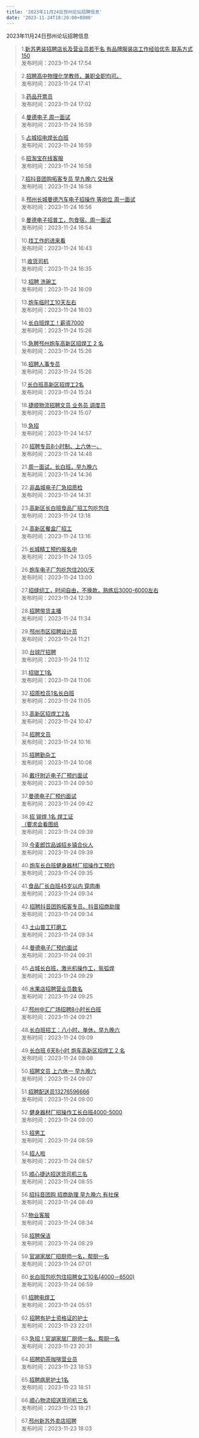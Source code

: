 ```yaml
---
title: '2023年11月24日邳州论坛招聘信息'
date: '2023-11-24T18:20:00+0800'
---
```

2023年11月24日邳州论坛招聘信息
<!--more-->
>1.[新苏男装招聘店长及营业员若干名  有品牌服装店工作经验优先  联系方式150](https://www.pzzc.net/forum.php?mod=viewthread&tid=10371951)<br>
>发布时间：2023-11-24 17:54

>2.[招聘高中物理化学教师，兼职全职均可。](https://www.pzzc.net/forum.php?mod=viewthread&tid=10371940)<br>
>发布时间：2023-11-24 17:41

>3.[药品开票员](https://www.pzzc.net/forum.php?mod=viewthread&tid=10371930)<br>
>发布时间：2023-11-24 17:02

>4.[曼德电子 周一面试](https://www.pzzc.net/forum.php?mod=viewthread&tid=10371929)<br>
>发布时间：2023-11-24 16:59

>5.[占城招电焊长白班](https://www.pzzc.net/forum.php?mod=viewthread&tid=10371928)<br>
>发布时间：2023-11-24 16:59

>6.[招淘宝在线客服](https://www.pzzc.net/forum.php?mod=viewthread&tid=10371926)<br>
>发布时间：2023-11-24 16:58

>7.[招抖音团购拓客专员 早九晚六 交社保](https://www.pzzc.net/forum.php?mod=viewthread&tid=10371925)<br>
>发布时间：2023-11-24 16:58

>8.[邳州长城曼德汽车电子招操作 等岗位 周一面试](https://www.pzzc.net/forum.php?mod=viewthread&tid=10371924)<br>
>发布时间：2023-11-24 16:56

>9.[曼德电子招普工，包食宿，周一面试](https://www.pzzc.net/forum.php?mod=viewthread&tid=10371922)<br>
>发布时间：2023-11-24 16:54

>10.[找工作的进来看](https://www.pzzc.net/forum.php?mod=viewthread&tid=10371921)<br>
>发布时间：2023-11-24 16:43

>11.[收货司机](https://www.pzzc.net/forum.php?mod=viewthread&tid=10371919)<br>
>发布时间：2023-11-24 16:35

>12.[招聘 洗碗工](https://www.pzzc.net/forum.php?mod=viewthread&tid=10371911)<br>
>发布时间：2023-11-24 16:09

>13.[炮车临时工10天左右](https://www.pzzc.net/forum.php?mod=viewthread&tid=10371907)<br>
>发布时间：2023-11-24 16:03

>14.[长白班焊工！薪资7000](https://www.pzzc.net/forum.php?mod=viewthread&tid=10371899)<br>
>发布时间：2023-11-24 15:26

>15.[急聘邳州炮车高新区招焊工 2 名](https://www.pzzc.net/forum.php?mod=viewthread&tid=10371898)<br>
>发布时间：2023-11-24 15:26

>16.[招聘人事专员](https://www.pzzc.net/forum.php?mod=viewthread&tid=10371897)<br>
>发布时间：2023-11-24 15:26

>17.[长白班高新区招焊工2名](https://www.pzzc.net/forum.php?mod=viewthread&tid=10371896)<br>
>发布时间：2023-11-24 15:24

>18.[捷顺物流招聘文员 业务员 调度员](https://www.pzzc.net/forum.php?mod=viewthread&tid=10371893)<br>
>发布时间：2023-11-24 15:07

>19.[急招](https://www.pzzc.net/forum.php?mod=viewthread&tid=10371892)<br>
>发布时间：2023-11-24 14:57

>20.[招聘专员8小时制、上六休一、](https://www.pzzc.net/forum.php?mod=viewthread&tid=10371890)<br>
>发布时间：2023-11-24 14:48

>21.[周一面试，长白班，早九晚六](https://www.pzzc.net/forum.php?mod=viewthread&tid=10371888)<br>
>发布时间：2023-11-24 14:36

>22.[非晶城电子厂急招质检](https://www.pzzc.net/forum.php?mod=viewthread&tid=10371886)<br>
>发布时间：2023-11-24 14:31

>23.[高新区长白班食品厂招工包吃包住](https://www.pzzc.net/forum.php?mod=viewthread&tid=10371872)<br>
>发布时间：2023-11-24 13:18

>24.[高新区餐盒厂招工](https://www.pzzc.net/forum.php?mod=viewthread&tid=10371871)<br>
>发布时间：2023-11-24 13:16

>25.[长城精工预约报名中](https://www.pzzc.net/forum.php?mod=viewthread&tid=10371864)<br>
>发布时间：2023-11-24 13:05

>26.[炮车电子厂包吃包住200/天](https://www.pzzc.net/forum.php?mod=viewthread&tid=10371862)<br>
>发布时间：2023-11-24 13:00

>27.[招缝纫工，时间自由，不换款，熟练后3000-6000左右](https://www.pzzc.net/forum.php?mod=viewthread&tid=10371858)<br>
>发布时间：2023-11-24 12:39

>28.[招聘带货主播](https://www.pzzc.net/forum.php?mod=viewthread&tid=10371846)<br>
>发布时间：2023-11-24 11:34

>29.[邳州市区招聘设计员](https://www.pzzc.net/forum.php?mod=viewthread&tid=10371843)<br>
>发布时间：2023-11-24 11:21

>30.[台球厅招聘](https://www.pzzc.net/forum.php?mod=viewthread&tid=10371839)<br>
>发布时间：2023-11-24 11:12

>31.[招钳工1名](https://www.pzzc.net/forum.php?mod=viewthread&tid=10371837)<br>
>发布时间：2023-11-24 11:06

>32.[招质检员1名长白班](https://www.pzzc.net/forum.php?mod=viewthread&tid=10371836)<br>
>发布时间：2023-11-24 11:05

>33.[高新区招焊工2名](https://www.pzzc.net/forum.php?mod=viewthread&tid=10371833)<br>
>发布时间：2023-11-24 10:47

>34.[招聘文员](https://www.pzzc.net/forum.php?mod=viewthread&tid=10371825)<br>
>发布时间：2023-11-24 10:16

>35.[招聘勤杂工](https://www.pzzc.net/forum.php?mod=viewthread&tid=10371823)<br>
>发布时间：2023-11-24 10:08

>36.[戴圩附近电子厂预约面试](https://www.pzzc.net/forum.php?mod=viewthread&tid=10371821)<br>
>发布时间：2023-11-24 09:50

>37.[曼德电子厂预约面试](https://www.pzzc.net/forum.php?mod=viewthread&tid=10371816)<br>
>发布时间：2023-11-24 09:42

>38.[招 铆焊   1名  焊工证  
（要求会看图纸](https://www.pzzc.net/forum.php?mod=viewthread&tid=10371813)<br>
>发布时间：2023-11-24 09:39

>39.[今麦郎饮品诚招乡镇合伙人](https://www.pzzc.net/forum.php?mod=viewthread&tid=10371812)<br>
>发布时间：2023-11-24 09:39

>40.[炮车长白班健身器材厂招操作工预约](https://www.pzzc.net/forum.php?mod=viewthread&tid=10371809)<br>
>发布时间：2023-11-24 09:35

>41.[食品厂长白班45岁以内  穿肉串](https://www.pzzc.net/forum.php?mod=viewthread&tid=10371808)<br>
>发布时间：2023-11-24 09:34

>42.[招聘抖音团购拓客专员、抖音招商助理](https://www.pzzc.net/forum.php?mod=viewthread&tid=10371807)<br>
>发布时间：2023-11-24 09:34

>43.[土山普工打磨工](https://www.pzzc.net/forum.php?mod=viewthread&tid=10371806)<br>
>发布时间：2023-11-24 09:34

>44.[曼德电子厂预约面试](https://www.pzzc.net/forum.php?mod=viewthread&tid=10371805)<br>
>发布时间：2023-11-24 09:31

>45.[占城长白班，激光机操作工，氩弧焊](https://www.pzzc.net/forum.php?mod=viewthread&tid=10371804)<br>
>发布时间：2023-11-24 09:29

>46.[水果店招聘营业员数名](https://www.pzzc.net/forum.php?mod=viewthread&tid=10371803)<br>
>发布时间：2023-11-24 09:25

>47.[邳州中汇广场招聘8小时长白班](https://www.pzzc.net/forum.php?mod=viewthread&tid=10371801)<br>
>发布时间：2023-11-24 09:21

>48.[长白班招工：八小时，单休，早九晚六](https://www.pzzc.net/forum.php?mod=viewthread&tid=10371796)<br>
>发布时间：2023-11-24 09:09

>49.[长白班  6天8小时
炮车高新区招焊工 2 名](https://www.pzzc.net/forum.php?mod=viewthread&tid=10371795)<br>
>发布时间：2023-11-24 09:08

>50.[招聘文员 上六休一 早九晚六](https://www.pzzc.net/forum.php?mod=viewthread&tid=10371794)<br>
>发布时间：2023-11-24 09:07

>51.[招聘配送员13276596666](https://www.pzzc.net/forum.php?mod=viewthread&tid=10371793)<br>
>发布时间：2023-11-24 09:00

>52.[健身器材厂招操作工长白班4000-5000](https://www.pzzc.net/forum.php?mod=viewthread&tid=10371792)<br>
>发布时间：2023-11-24 09:00

>53.[招男工](https://www.pzzc.net/forum.php?mod=viewthread&tid=10371790)<br>
>发布时间：2023-11-24 08:59

>54.[招人啦](https://www.pzzc.net/forum.php?mod=viewthread&tid=10371789)<br>
>发布时间：2023-11-24 08:57

>55.[顺心捷达招送货司机三名](https://www.pzzc.net/forum.php?mod=viewthread&tid=10371787)<br>
>发布时间：2023-11-24 08:55

>56.[招抖音团购 招商助理 早九晚六 有社保](https://www.pzzc.net/forum.php?mod=viewthread&tid=10371784)<br>
>发布时间：2023-11-24 08:49

>57.[物业客服](https://www.pzzc.net/forum.php?mod=viewthread&tid=10371775)<br>
>发布时间：2023-11-24 08:34

>58.[招聘保洁](https://www.pzzc.net/forum.php?mod=viewthread&tid=10371773)<br>
>发布时间：2023-11-24 08:29

>59.[官湖家居厂招厨师一名，帮厨一名](https://www.pzzc.net/forum.php?mod=viewthread&tid=10371757)<br>
>发布时间：2023-11-24 07:01

>60.[长白班包吃包住招聘女工10名(4000－6500)](https://www.pzzc.net/forum.php?mod=viewthread&tid=10371756)<br>
>发布时间：2023-11-24 06:59

>61.[招聘电焊工](https://www.pzzc.net/forum.php?mod=viewthread&tid=10371752)<br>
>发布时间：2023-11-24 05:51

>62.[招聘有护士资格证的护士](https://www.pzzc.net/forum.php?mod=viewthread&tid=10371744)<br>
>发布时间：2023-11-23 22:01

>63.[急招！官湖家居厂厨师一名，帮厨一名](https://www.pzzc.net/forum.php?mod=viewthread&tid=10371739)<br>
>发布时间：2023-11-23 20:31

>64.[招聘奶茶咖啡营业员](https://www.pzzc.net/forum.php?mod=viewthread&tid=10371723)<br>
>发布时间：2023-11-23 18:53

>65.[招聘病房护士1名](https://www.pzzc.net/forum.php?mod=viewthread&tid=10371721)<br>
>发布时间：2023-11-23 18:51

>66.[顺心物流招送货司机三名](https://www.pzzc.net/forum.php?mod=viewthread&tid=10371714)<br>
>发布时间：2023-11-23 18:21

>67.[邳州新苏外卖店招聘](https://www.pzzc.net/forum.php?mod=viewthread&tid=10371710)<br>
>发布时间：2023-11-23 18:03

